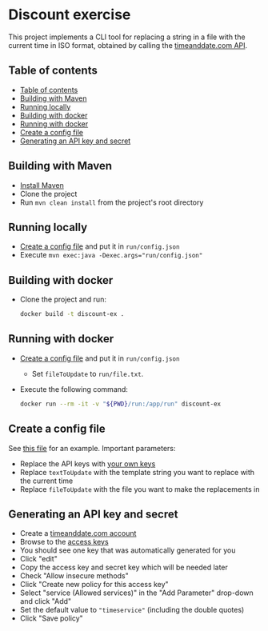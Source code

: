 # Discount exercise

This project implements a CLI tool for replacing a string in a file with the current time in ISO format, obtained by calling the [timeanddate.com API](https://dev.timeanddate.com/).

## Table of contents

- [Table of contents](#table-of-contents)
- [Building with Maven](#building-with-maven)
- [Running locally](#running-locally)
- [Building with docker](#building-with-docker)
- [Running with docker](#running-with-docker)
- [Create a config file](#create-a-config-file)
- [Generating an API key and secret](#generating-an-api-key-and-secret)

## Building with Maven

- [Install Maven](https://maven.apache.org/install.html)
- Clone the project
- Run `mvn clean install` from the project's root directory

## Running locally

- [Create a config file](#create-a-config-file) and put it in `run/config.json`
- Execute `mvn exec:java -Dexec.args="run/config.json"`

## Building with docker

- Clone the project and run:

  ```sh
  docker build -t discount-ex .
  ```

## Running with docker

- [Create a config file](#create-a-config-file) and put it in `run/config.json`
  - Set `fileToUpdate` to `run/file.txt`.
- Execute the following command:

  ```sh
  docker run --rm -it -v "${PWD}/run:/app/run" discount-ex
  ```

## Create a config file

See [this file](./config_example.json) for an example. Important parameters:
- Replace the API keys with [your own keys](#generating-an-api-key-and-secret)
- Replace `textToUpdate` with the template string you want to replace with the current time
- Replace `fileToUpdate` with the file you want to make the replacements in

## Generating an API key and secret

- Create a [timeanddate.com account](https://dev.timeanddate.com/account)
- Browse to the [access keys](https://dev.timeanddate.com/account/accesskey)
- You should see one key that was automatically generated for you 
- Click "edit"
- Copy the access key and secret key which will be needed later
- Check "Allow insecure methods"
- Click "Create new policy for this access key"
- Select "service (Allowed services)" in the "Add Parameter" drop-down and click "Add"
- Set the default value to `"timeservice"` (including the double quotes)
- Click "Save policy"
